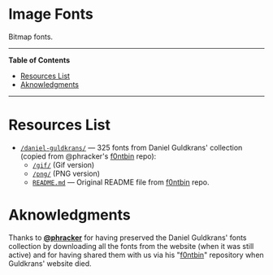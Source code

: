 # Image Fonts

Bitmap fonts.


-----

**Table of Contents**


<!-- MarkdownTOC autolink="true" bracket="round" autoanchor="false" lowercase="only_ascii" uri_encoding="true" levels="1,2,3,4" -->

- [Resources List](#resources-list)
- [Aknowledgments](#aknowledgments)

<!-- /MarkdownTOC -->

-----


# Resources List

-   [`/daniel-guldkrans/`](./daniel-guldkrans/) — 325 fonts from Daniel Guldkrans' collection (copied from @phracker's [f0ntbin](https://github.com/phracker/f0ntbin) repo):
    -   [`/gif/`](./daniel-guldkrans/gif/) (Gif version)
    -   [`/png/`](./daniel-guldkrans/png/) (PNG version)
    -   [`README.md`](./daniel-guldkrans/README.md) — Original README file from [f0ntbin](https://github.com/phracker/f0ntbin) repo.

# Aknowledgments

Thanks to [**@phracker**](https://github.com/phracker) for having preserved the Daniel Guldkrans' fonts collection by downloading all the fonts from the website (when it was still active) and for having shared them with us via his "[f0ntbin](https://github.com/phracker/f0ntbin)" repository when Guldkrans' website died.
